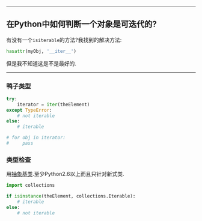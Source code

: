 ***

## 在Python中如何判断一个对象是可迭代的?

有没有一个`isiterable`的方法?我找到的解决方法:

```python
hasattr(myObj, '__iter__')
```

但是我不知道这是不是最好的.

***

### 鸭子类型

```python
try:
    iterator = iter(theElement)
except TypeError:
    # not iterable
else:
    # iterable

# for obj in iterator:
#     pass
```

### 类型检查

用[抽象基类](http://docs.python.org/library/abc.html).至少Python2.6以上而且只针对新式类.

```python
import collections

if isinstance(theElement, collections.Iterable):
    # iterable
else:
    # not iterable
```